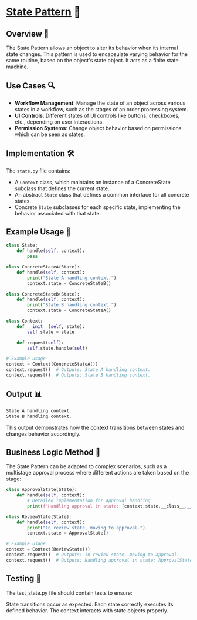 # [State Pattern](../) 🔄

## Overview 📖
The State Pattern allows an object to alter its behavior when its internal state changes. This pattern is used to encapsulate varying behavior for the same routine, based on the object's state object. It acts as a finite state machine.

## Use Cases 🔍
- **Workflow Management**: Manage the state of an object across various states in a workflow, such as the stages of an order processing system.
- **UI Controls**: Different states of UI controls like buttons, checkboxes, etc., depending on user interactions.
- **Permission Systems**: Change object behavior based on permissions which can be seen as states.

## Implementation 🛠️
The `state.py` file contains:
- A `Context` class, which maintains an instance of a ConcreteState subclass that defines the current state.
- An abstract `State` class that defines a common interface for all concrete states.
- Concrete `State` subclasses for each specific state, implementing the behavior associated with that state.

## Example Usage 📝
```python
class State:
    def handle(self, context):
        pass

class ConcreteStateA(State):
    def handle(self, context):
        print("State A handling context.")
        context.state = ConcreteStateB()

class ConcreteStateB(State):
    def handle(self, context):
        print("State B handling context.")
        context.state = ConcreteStateA()

class Context:
    def __init__(self, state):
        self.state = state

    def request(self):
        self.state.handle(self)

# Example usage
context = Context(ConcreteStateA())
context.request()  # Outputs: State A handling context.
context.request()  # Outputs: State B handling context.
```
## Output 📊

```python
State A handling context.
State B handling context.
```
This output demonstrates how the context transitions between states and changes behavior accordingly.

## Business Logic Method 🧠

The State Pattern can be adapted to complex scenarios, such as a multistage approval process where different actions are taken based on the stage:

```python
class ApprovalState(State):
    def handle(self, context):
        # Detailed implementation for approval handling
        print(f"Handling approval in state: {context.state.__class__.__name__}")

class ReviewState(State):
    def handle(self, context):
        print("In review state, moving to approval.")
        context.state = ApprovalState()

# Example usage
context = Context(ReviewState())
context.request()  # Outputs: In review state, moving to approval.
context.request()  # Outputs: Handling approval in state: ApprovalState
```
## Testing 🧪

The test_state.py file should contain tests to ensure:

State transitions occur as expected.
Each state correctly executes its defined behavior.
The context interacts with state objects properly.